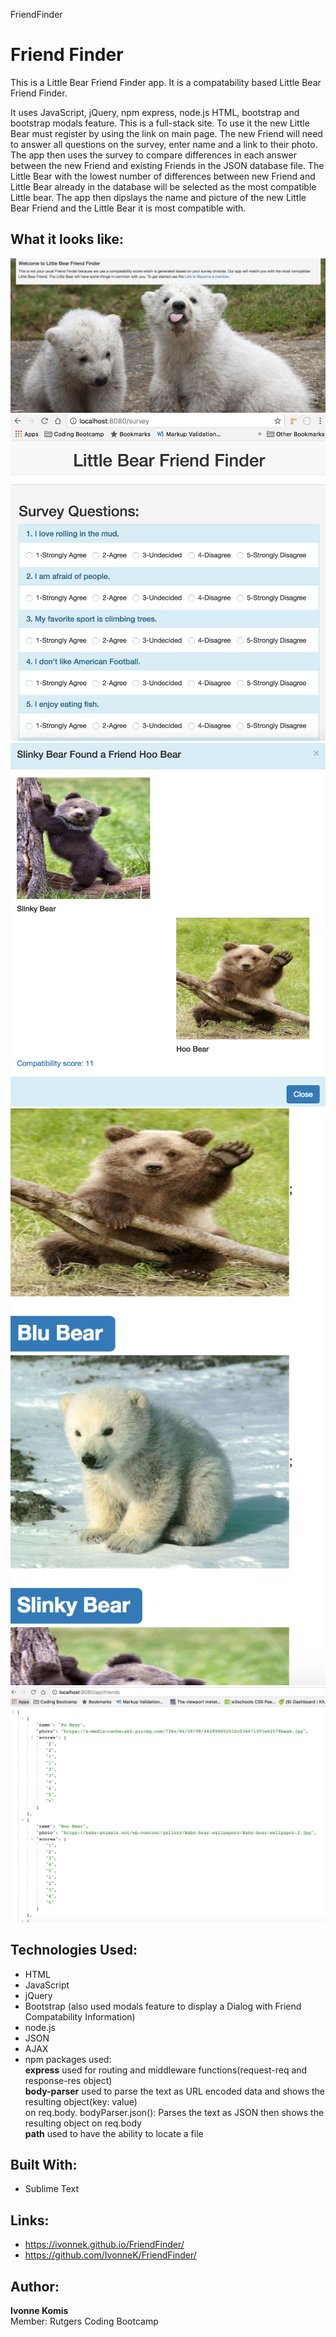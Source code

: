 FriendFinder
# Friend Finder 
This is a Little Bear Friend Finder app. It is a compatability based Little Bear Friend Finder. 

It uses JavaScript, jQuery, npm express, node.js HTML, bootstrap and bootstrap modals feature.  This is a full-stack site. To use it the new Little Bear must register by using the link on main page. The new Friend will need to answer all questions on the survey, enter name and a link to their  photo. The app then uses the survey to compare differences in each answer between the new Friend and existing Friends in the JSON database file. The Little Bear with the lowest number of differences between new Friend and Little Bear already in the database will be selected as the most compatible Little bear. The app then dipslays the name and picture of the new Little Bear Friend and the Little Bear it is most compatible with. 


## What it looks like:
![alt text](screenshots/FriendFinderHome.png "Little Bear Friend Finder Home Screen")
![alt text](screenshots/FriendFinderSurvey.png "Little Bear Friend Finder Survey Screen")
![alt text](screenshots/FriendFoundModalScreen.png "Little Bear Friend Found Modal Screen")
![alt text](screenshots/AllFriends.png "Little Bear ALL Friends API Screen")
![alt text](screenshots/APIAllFriends.png "All Friends api/friends")

## Technologies Used:
- HTML 
- JavaScript
- jQuery 
- Bootstrap (also used modals feature to display a Dialog with Friend Compatability Information)
- node.js 
- JSON 
- AJAX 
- npm packages used:<br>
**express** used for routing and middleware functions(request-req and response-res object) <br>
**body-parser** used to parse the text as URL encoded data and shows the resulting object(key: value)<br> 
on req.body. bodyParser.json(): Parses the text as JSON then shows the resulting object on req.body<br>
**path** used to have the ability to locate a file<br>

## Built With:
* Sublime Text

## Links: 	
- https://ivonnek.github.io/FriendFinder/<br>
- https://github.com/IvonneK/FriendFinder/


## Author: 
**Ivonne Komis**<br>
Member: Rutgers Coding Bootcamp

